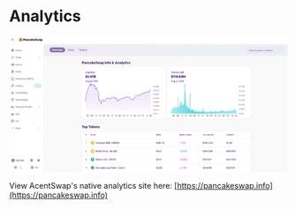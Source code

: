 # Analytics



![](<../../.gitbook/assets/image (156) (1) (1) (1) (1) (1) (1) (1) (1) (1) (1).png>)

View AcentSwap's native analytics site here: [https://pancakeswap.info](https://pancakeswap.info)

